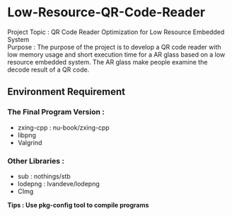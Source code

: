 # Low-Resource-QR-Code-Reader
Project Topic : QR Code Reader Optimization for Low Resource Embedded System            
Purpose : The purpose of the project is to develop a QR code reader with low memory usage and short execution time for a AR glass based on a low resource embedded system. The AR glass make people examine the decode result of a QR code.        
             
             
## Environment Requirement
### The Final Program Version : 
- zxing-cpp : nu-book/zxing-cpp
- libpng
- Valgrind

### Other Libraries : 
- sub : nothings/stb
- lodepng : lvandeve/lodepng
- CImg

**Tips : Use pkg-config tool to compile programs**
